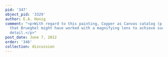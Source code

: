 ```yaml
---
pid: '347'
object_pid: '3329'
author: E.A. Honig
comment: "<p>With regard to this painting, Copper as Canvas catalog (p.153) suggests
  that Brueghel might have worked with a magnifying lens to achieve such a level of
  detail.</p>"
post_date: June 7, 2012
order: '346'
collection: discussion
---
```

